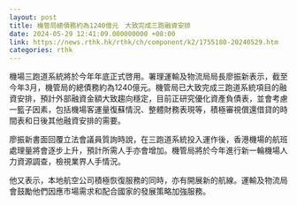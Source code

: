 ```yaml
---
layout: post
title: 機管局總債務約為1240億元　大致完成三跑融資安排
date: 2024-05-29 12:41:09.000000000 +08:00
link: https://news.rthk.hk/rthk/ch/component/k2/1755180-20240529.htm
categories: rthk
---
```


機場三跑道系統將於今年年底正式啓用。署理運輸及物流局局長廖振新表示，截至今年3月，機管局的總債務約為1240億元。機管局已大致完成三跑道系統項目的融資安排，預計外部融資金額大致趨向穩定，目前正研究優化資產負債表，並會考慮一籃子因素，包括機場客運量復蘇情況、整體財務表現等，積極審視償還借貸的時間表和日後其他融資安排的需要。

廖振新書面回覆立法會議員質詢時說，在三跑道系統投入運作後，香港機場的航班處理量將會逐步上升，預計所需人手亦會增加。機管局將於今年進行新一輪機場人力資源調查，檢視業界人手情況。

他又表示，本地航空公司積極恢復服務的同時，亦有開展新的航線。運輸及物流局會鼓勵他們因應市場需求和配合國家的發展策略加強服務。
